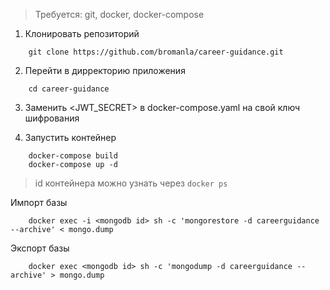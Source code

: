> Требуется: git, docker, docker-compose

1. Клонировать репозиторий
```
    git clone https://github.com/bromanla/career-guidance.git
```

2. Перейти в дирректорию приложения
```
    cd career-guidance
```

3. Заменить \<JWT_SECRET> в docker-compose.yaml на свой ключ шифрования

4. Запустить контейнер
```
    docker-compose build
    docker-compose up -d
```

> id контейнера можно узнать через ```docker ps```

Импорт базы
```
    docker exec -i <mongodb id> sh -c 'mongorestore -d careerguidance --archive' < mongo.dump
```

Экспорт базы
```
    docker exec <mongodb id> sh -c 'mongodump -d careerguidance --archive' > mongo.dump
```